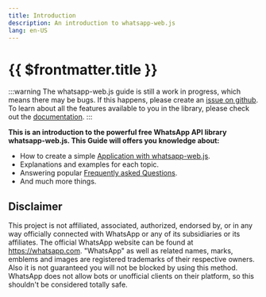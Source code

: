 ```yaml
---
title: Introduction
description: An introduction to whatsapp-web.js
lang: en-US
---
```


# {{ $frontmatter.title }}

:::warning
The whatsapp-web.js guide is still a work in progress, which means there may be bugs. If this happens, please create an [issue on github](https://github.com/wwebjs/wwebjs.dev/issues/new). To learn about all the features available to you in the library, please check out the [documentation](https://docs.wwebjs.dev/).
:::

**This is an introduction to the powerful free WhatsApp API library whatsapp-web.js. This Guide will offers you knowledge about:**

- How to create a simple [Application with whatsapp-web.js](/guide/v2/creating-your-app/).
- Explanations and examples for each topic.
- Answering popular [Frequently asked Questions](/guide/v2/popular-topics/faq).
- And much more things.

## Disclaimer

This project is not affiliated, associated, authorized, endorsed by, or in any way officially connected with WhatsApp or any of its subsidiaries or its affiliates. The official WhatsApp website can be found at https://whatsapp.com. "WhatsApp" as well as related names, marks, emblems and images are registered trademarks of their respective owners. Also it is not guaranteed you will not be blocked by using this method. WhatsApp does not allow bots or unofficial clients on their platform, so this shouldn't be considered totally safe.

<!--- Create your Website/App/Bots/and more -> //create changing HTML on this 
Message: Maybe you create a .....
Maybe you create a extension
Maybe you create a bot
Maybe you create a app
Maybe you create a ticket tool
Maybe you create a authentication Systeam
Maybe you create a framework
Maybe you create a service
--->
